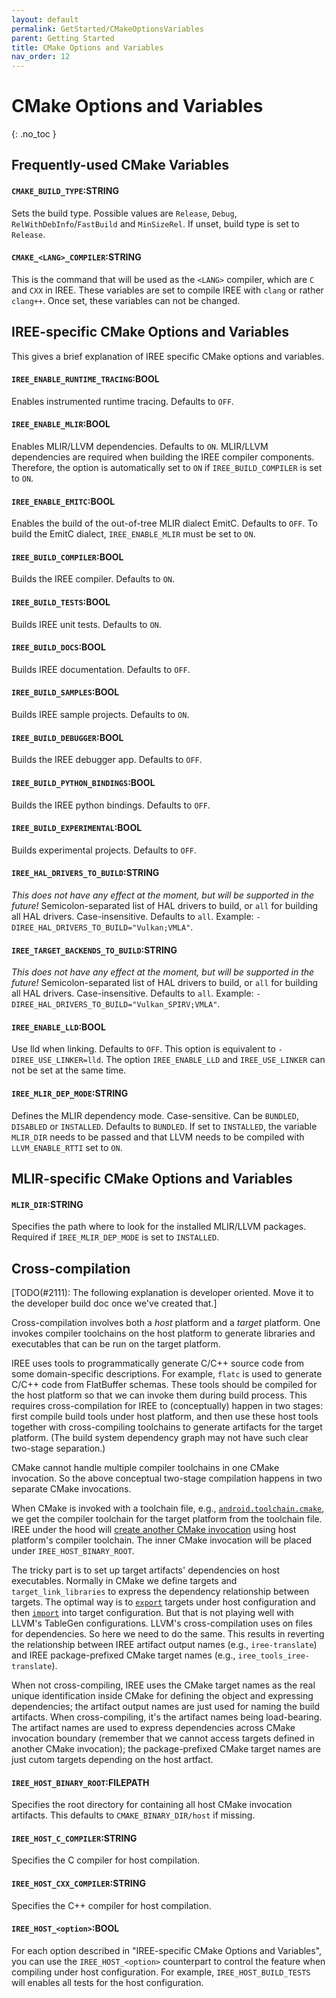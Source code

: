 ```yaml
---
layout: default
permalink: GetStarted/CMakeOptionsVariables
parent: Getting Started
title: CMake Options and Variables
nav_order: 12
---
```


# CMake Options and Variables
{: .no_toc }

## Frequently-used CMake Variables

#### `CMAKE_BUILD_TYPE`:STRING

Sets the build type. Possible values are `Release`, `Debug`,
`RelWithDebInfo`/`FastBuild` and `MinSizeRel`. If unset, build type is set to
`Release`.

#### `CMAKE_<LANG>_COMPILER`:STRING

This is the command that will be used as the `<LANG>` compiler, which are `C`
and `CXX` in IREE. These variables are set to compile IREE with `clang` or
rather `clang++`. Once set, these variables can not be changed.

## IREE-specific CMake Options and Variables

This gives a brief explanation of IREE specific CMake options and variables.

#### `IREE_ENABLE_RUNTIME_TRACING`:BOOL

Enables instrumented runtime tracing. Defaults to `OFF`.

#### `IREE_ENABLE_MLIR`:BOOL

Enables MLIR/LLVM dependencies. Defaults to `ON`. MLIR/LLVM dependencies are
required when building the IREE compiler components. Therefore, the option is
automatically set to `ON` if `IREE_BUILD_COMPILER` is set to `ON`.

#### `IREE_ENABLE_EMITC`:BOOL

Enables the build of the out-of-tree MLIR dialect EmitC. Defaults to `OFF`. To
build the EmitC dialect, `IREE_ENABLE_MLIR` must be set to `ON`.

#### `IREE_BUILD_COMPILER`:BOOL

Builds the IREE compiler. Defaults to `ON`.

#### `IREE_BUILD_TESTS`:BOOL

Builds IREE unit tests. Defaults to `ON`.

#### `IREE_BUILD_DOCS`:BOOL

Builds IREE documentation. Defaults to `OFF`.

#### `IREE_BUILD_SAMPLES`:BOOL

Builds IREE sample projects. Defaults to `ON`.

#### `IREE_BUILD_DEBUGGER`:BOOL

Builds the IREE debugger app. Defaults to `OFF`.

#### `IREE_BUILD_PYTHON_BINDINGS`:BOOL

Builds the IREE python bindings. Defaults to `OFF`.

#### `IREE_BUILD_EXPERIMENTAL`:BOOL

Builds experimental projects. Defaults to `OFF`.

#### `IREE_HAL_DRIVERS_TO_BUILD`:STRING

*This does not have any effect at the moment, but will be supported in the
future!* Semicolon-separated list of HAL drivers to build, or `all` for building
all HAL drivers. Case-insensitive. Defaults to `all`. Example:
`-DIREE_HAL_DRIVERS_TO_BUILD="Vulkan;VMLA"`.

#### `IREE_TARGET_BACKENDS_TO_BUILD`:STRING

*This does not have any effect at the moment, but will be supported in the
future!* Semicolon-separated list of HAL drivers to build, or `all` for building
all HAL drivers. Case-insensitive. Defaults to `all`. Example:
`-DIREE_HAL_DRIVERS_TO_BUILD="Vulkan_SPIRV;VMLA"`.

#### `IREE_ENABLE_LLD`:BOOL

Use lld when linking. Defaults to `OFF`. This option is equivalent to
`-DIREE_USE_LINKER=lld`. The option `IREE_ENABLE_LLD` and `IREE_USE_LINKER` can
not be set at the same time.

#### `IREE_MLIR_DEP_MODE`:STRING

Defines the MLIR dependency mode. Case-sensitive. Can be `BUNDLED`, `DISABLED`
or `INSTALLED`. Defaults to `BUNDLED`. If set to `INSTALLED`, the variable
`MLIR_DIR` needs to be passed and that LLVM needs to be compiled with
`LLVM_ENABLE_RTTI` set to `ON`.

## MLIR-specific CMake Options and Variables

#### `MLIR_DIR`:STRING

Specifies the path where to look for the installed MLIR/LLVM packages. Required
if `IREE_MLIR_DEP_MODE` is set to `INSTALLED`.

## Cross-compilation

[TODO(#2111): The following explanation is developer oriented. Move it to the
developer build doc once we've created that.]

Cross-compilation involves both a *host* platform and a *target* platform. One
invokes compiler toolchains on the host platform to generate libraries and
executables that can be run on the target platform.

IREE uses tools to programmatically generate C/C++ source code from some
domain-specific descriptions. For example, `flatc` is used to generate C/C++
code from FlatBuffer schemas. These tools should be compiled for the host
platform so that we can invoke them during build process. This requires
cross-compilation for IREE to (conceptually) happen in two stages: first compile
build tools under host platform, and then use these host tools together with
cross-compiling toolchains to generate artifacts for the target platform. (The
build system dependency graph may not have such clear two-stage separation.)

CMake cannot handle multiple compiler toolchains in one CMake invocation. So the
above conceptual two-stage compilation happens in two separate CMake
invocations.

When CMake is invoked with a toolchain file, e.g.,
[`android.toolchain.cmake`](https://android.googlesource.com/platform/ndk/+/master/build/cmake/android.toolchain.cmake),
we get the compiler toolchain for the target platform from the toolchain file.
IREE under the hood will
[create another CMake invocation](https://github.com/google/iree/blob/main/build_tools/cmake/iree_cross_compile.cmake)
using host platform's compiler toolchain. The inner CMake invocation will be
placed under `IREE_HOST_BINARY_ROOT`.

The tricky part is to set up target artifacts' dependencies on host executables.
Normally in CMake we define targets and `target_link_libraries` to express the
dependency relationship between targets. The optimal way is to
[`export`](https://cmake.org/cmake/help/latest/command/export.html) targets
under host configuration and then
[`import`](https://cmake.org/cmake/help/latest/command/add_executable.html?highlight=import#imported-executables)
into target configuration. But that is not playing well with LLVM's TableGen
configurations. LLVM's cross-compilation uses on files for dependencies. So here
we need to do the same. This results in reverting the relationship between IREE
artifact output names (e.g., `iree-translate`) and IREE package-prefixed CMake
target names (e.g., `iree_tools_iree-translate`).

When not cross-compiling, IREE uses the CMake target names as the real unique
identification inside CMake for defining the object and expressing dependencies;
the artifact output names are just used for naming the build artifacts. When
cross-compiling, it's the artifact names being load-bearing. The artifact names
are used to express dependencies across CMake invocation boundary (remember that
we cannot access targets defined in another CMake invocation); the
package-prefixed CMake target names are just cutom targets depending on the host
artfact.

#### `IREE_HOST_BINARY_ROOT`:FILEPATH

Specifies the root directory for containing all host CMake invocation artifacts.
This defaults to `CMAKE_BINARY_DIR/host` if missing.

#### `IREE_HOST_C_COMPILER`:STRING

Specifies the C compiler for host compilation.

#### `IREE_HOST_CXX_COMPILER`:STRING

Specifies the C++ compiler for host compilation.

#### `IREE_HOST_<option>`:BOOL

For each option described in "IREE-specific CMake Options and Variables", you
can use the `IREE_HOST_<option>` counterpart to control the feature when
compiling under host configuration. For example, `IREE_HOST_BUILD_TESTS` will
enables all tests for the host configuration.